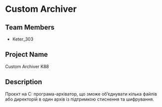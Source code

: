 # Custom Archiver

## Team Members
- Keter_303

## Project Name
Custom Archiver K88

## Description
Проєкт на C: програма-архіватор, що зможе об’єднувати кілька файлів або директорій в один архів із підтримкою стиснення та шифрування.
